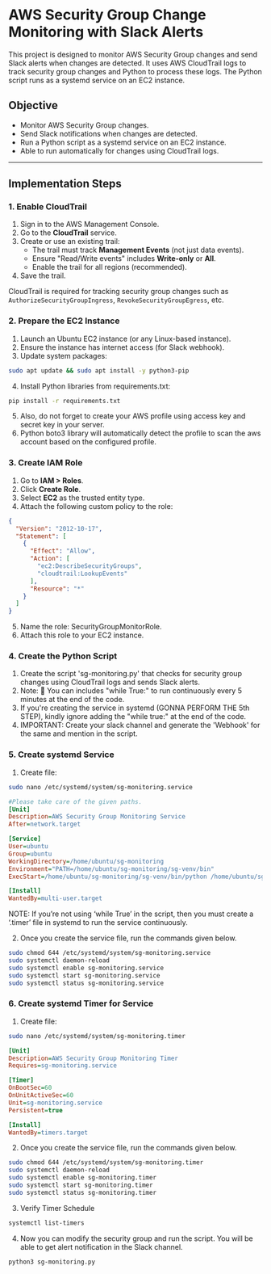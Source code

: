 # AWS Security Group Change Monitoring with Slack Alerts

This project is designed to monitor AWS Security Group changes and send Slack alerts when changes are detected. It uses AWS CloudTrail logs to track security group changes and Python to process these logs. The Python script runs as a systemd service on an EC2 instance.

## Objective

- Monitor AWS Security Group changes.
- Send Slack notifications when changes are detected.
- Run a Python script as a systemd service on an EC2 instance.
- Able to run automatically for changes using CloudTrail logs.

---

## Implementation Steps

### 1. Enable CloudTrail

1. Sign in to the AWS Management Console.
2. Go to the **CloudTrail** service.
3. Create or use an existing trail:
   - The trail must track **Management Events** (not just data events).
   - Ensure "Read/Write events" includes **Write-only** or **All**.
   - Enable the trail for all regions (recommended).
4. Save the trail.

CloudTrail is required for tracking security group changes such as `AuthorizeSecurityGroupIngress`, `RevokeSecurityGroupEgress`, etc.

### 2. Prepare the EC2 Instance
1. Launch an Ubuntu EC2 instance (or any Linux-based instance).
2. Ensure the instance has internet access (for Slack webhook).
3. Update system packages:
```bash
sudo apt update && sudo apt install -y python3-pip
```
4. Install Python libraries from requirements.txt:
```bash
pip install -r requirements.txt
```
5. Also, do not forget to create your AWS profile using access key and secret key in your server.
6. Python boto3 library will automatically detect the profile to scan the aws account based on the configured profile.

### 3. Create IAM Role

1. Go to **IAM > Roles**.
2. Click **Create Role**.
3. Select **EC2** as the trusted entity type.
4. Attach the following custom policy to the role:

```json
{
  "Version": "2012-10-17",
  "Statement": [
    {
      "Effect": "Allow",
      "Action": [
        "ec2:DescribeSecurityGroups",
        "cloudtrail:LookupEvents"
      ],
      "Resource": "*"
    }
  ]
}
```

5. Name the role: SecurityGroupMonitorRole.
6. Attach this role to your EC2 instance.

### 4. Create the Python Script
1. Create the script 'sg-monitoring.py' that checks for security group changes using CloudTrail logs and sends Slack alerts.
2. Note: 🔁 You can includes "while True:" to run continuously every 5 minutes at the end of the code.
3. If you're creating the service in systemd (GONNA PERFORM THE 5th STEP), kindly ignore adding the "while true:" at the end of the code.
4. IMPORTANT: Create your slack channel and generate the 'Webhook' for the same and mention in the script. 

### 5.  Create systemd Service
1. Create file: 
```bash
sudo nano /etc/systemd/system/sg-monitoring.service
```

```ini
#Please take care of the given paths. 
[Unit]
Description=AWS Security Group Monitoring Service
After=network.target

[Service]
User=ubuntu
Group=ubuntu
WorkingDirectory=/home/ubuntu/sg-monitoring
Environment="PATH=/home/ubuntu/sg-monitoring/sg-venv/bin"
ExecStart=/home/ubuntu/sg-monitoring/sg-venv/bin/python /home/ubuntu/sg-monitoring/sg-monitoring.py

[Install]
WantedBy=multi-user.target
```
NOTE: If you’re not using ‘while True’ in the script, then you must create a ‘.timer’ file in systemd to run the service continuously. 

2. Once you create the service file, run the commands given below.
```bash
sudo chmod 644 /etc/systemd/system/sg-monitoring.service
sudo systemctl daemon-reload
sudo systemctl enable sg-monitoring.service
sudo systemctl start sg-monitoring.service
sudo systemctl status sg-monitoring.service
```

### 6.  Create systemd Timer for Service
1. Create file:
```bash
sudo nano /etc/systemd/system/sg-monitoring.timer
```

```ini
[Unit]
Description=AWS Security Group Monitoring Timer
Requires=sg-monitoring.service

[Timer]
OnBootSec=60
OnUnitActiveSec=60
Unit=sg-monitoring.service
Persistent=true

[Install]
WantedBy=timers.target
```

2. Once you create the service file, run the commands given below.
```bash
sudo chmod 644 /etc/systemd/system/sg-monitoring.timer
sudo systemctl daemon-reload
sudo systemctl enable sg-monitoring.timer
sudo systemctl start sg-monitoring.timer
sudo systemctl status sg-monitoring.timer
```

3. Verify Timer Schedule
```bash
systemctl list-timers
```

4. Now you can modify the security group and run the script. You will be able to get alert notification in the Slack channel.
```bash
python3 sg-monitoring.py
```

